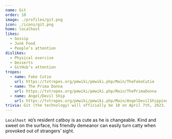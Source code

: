 ```yaml
---
name: Git
order: 10
image: ./profiles/git.png
icon: ./icons/git.png
home: localhost
likes:
  - Gossip
  - Junk Food
  - People’s attention
dislikes:
  - Physical exercise
  - Desserts
  - GitHub’s attention
tropes:
  - name: Fake Cutie
    url: https://tvtropes.org/pmwiki/pmwiki.php/Main/TheFakeCutie
  - name: The Prima Donna
    url: https://tvtropes.org/pmwiki/pmwiki.php/Main/ThePrimaDonna
  - name: Angel/Devil Ship
    url: https://tvtropes.org/pmwiki/pmwiki.php/Main/AngelDevilShipping
trivia: Git (the technology) will officially be 18 on April 7th, 2023. This equals `10010` years old in programming years.
---
```


`Localhost HQ`’s resident catboy is as cute as he is changeable. Kind and sweet on the surface, his friendly demeanor can easily turn catty when provoked out of strangers’ sight.
